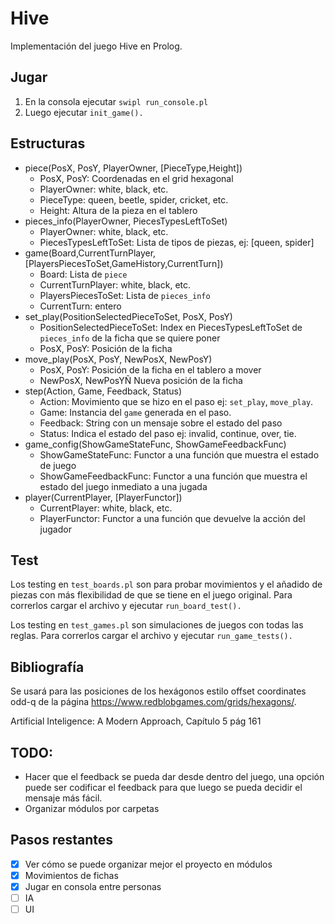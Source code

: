 # Hive

Implementación del juego Hive en Prolog.

## Jugar

1. En la consola ejecutar `swipl run_console.pl`
2. Luego ejecutar `init_game().`

## Estructuras

- piece(PosX, PosY, PlayerOwner, \[PieceType,Height\])
  - PosX, PosY: Coordenadas en el grid hexagonal
  - PlayerOwner: white, black, etc.
  - PieceType: queen, beetle, spider, cricket, etc.
  - Height: Altura de la  pieza en el tablero
- pieces_info(PlayerOwner, PiecesTypesLeftToSet)
  - PlayerOwner: white, black, etc.
  - PiecesTypesLeftToSet: Lista de tipos de piezas, ej: \[queen, spider\]
- game(Board,CurrentTurnPlayer,\[PlayersPiecesToSet,GameHistory,CurrentTurn\])
  - Board: Lista de `piece`
  - CurrentTurnPlayer: white, black, etc.
  - PlayersPiecesToSet: Lista de `pieces_info`
  - CurrentTurn: entero
- set_play(PositionSelectedPieceToSet, PosX, PosY)
  - PositionSelectedPieceToSet: Index en PiecesTypesLeftToSet de `pieces_info` de la ficha que se quiere poner
  - PosX, PosY: Posición de la ficha
- move_play(PosX, PosY, NewPosX, NewPosY)
  - PosX, PosY: Posición de la ficha en el tablero a mover
  - NewPosX, NewPosYÑ Nueva posición de la ficha
- step(Action, Game, Feedback, Status)
  - Action: Movimiento que se hizo en el paso ej: `set_play`, `move_play`.
  - Game: Instancia del `game` generada en el paso.
  - Feedback: String con un mensaje sobre el estado del paso
  - Status: Indica el estado del paso ej: invalid, continue, over, tie.
- game_config(ShowGameStateFunc, ShowGameFeedbackFunc)
  - ShowGameStateFunc: Functor a una función que muestra el estado de juego
  - ShowGameFeedbackFunc: Functor a una función que muestra el estado del juego inmediato a una jugada
- player(CurrentPlayer, \[PlayerFunctor\])
  - CurrentPlayer: white, black, etc.
  - PlayerFunctor: Functor a una función que devuelve la acción del jugador

## Test

Los testing en `test_boards.pl` son para probar movimientos y el añadido de piezas con más flexibilidad de que se tiene en el juego original. Para correrlos cargar el archivo y ejecutar `run_board_test().`

Los testing en `test_games.pl` son simulaciones de juegos con todas las reglas. Para correrlos cargar el archivo y ejecutar `run_game_tests().`

## Bibliografía

Se usará para las posiciones de los hexágonos estilo offset coordinates odd-q de la página https://www.redblobgames.com/grids/hexagons/.

Artificial Inteligence: A Modern Approach, Capítulo 5 pág 161

## TODO:
- Hacer que el feedback se pueda dar desde dentro del juego, una opción puede ser codificar el feedback para que luego se pueda decidir el mensaje más fácil.
- Organizar módulos por carpetas

## Pasos restantes

- [x] Ver cómo se puede organizar mejor el proyecto en módulos
- [x] Movimientos de fichas
- [x] Jugar en consola entre personas
- [ ] IA
- [ ] UI
